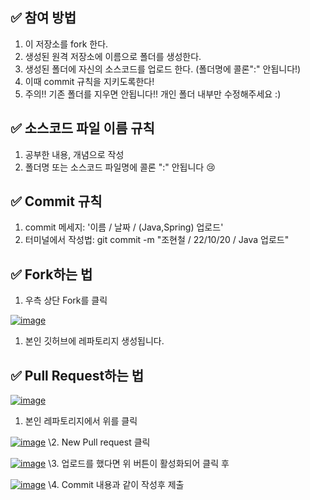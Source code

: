 ## ✅ 참여 방법

1. 이 저장소를 fork 한다.
2. 생성된 원격 저장소에 이름으로 폴더를 생성한다.
3. 생성된 폴더에 자신의 소스코드를 업로드 한다. (폴더명에 콜론":" 안됩니다!)
4. 이때 commit 규칙을 지키도록한다!
5. 주의!! 기존 폴더를 지우면 안됩니다!! 개인 폴더 내부만 수정해주세요 :)

## ✅ 소스코드 파일 이름 규칙

1. 공부한 내용, 개념으로 작성
2. 폴더명 또는 소스코드 파일명에 콜론 ":" 안됩니다 😢

## ✅ Commit 규칙

1. commit 메세지: '이름 / 날짜 / (Java,Spring) 업로드'
2. 터미널에서 작성법: git commit -m "조현철 / 22/10/20 / Java 업로드"

## ✅ Fork하는 법

1. 우측 상단 Fork를 클릭

[![image](https://user-images.githubusercontent.com/108445259/196874893-bf64af80-e99d-4fbf-b473-3d34ce3384dd.png)](https://user-images.githubusercontent.com/108445259/196874893-bf64af80-e99d-4fbf-b473-3d34ce3384dd.png)

1. 본인 깃허브에 레파토리지 생성됩니다.

## ✅ Pull Request하는 법

[![image](https://user-images.githubusercontent.com/108445259/196878377-c2a95d0a-031c-4b3a-909e-0d87f52071a1.png)](https://user-images.githubusercontent.com/108445259/196878377-c2a95d0a-031c-4b3a-909e-0d87f52071a1.png)

1. 본인 레파토리지에서 위를 클릭

[![image](https://user-images.githubusercontent.com/108445259/196878489-1a7826da-ece5-4892-99ef-567f97962e04.png)](https://user-images.githubusercontent.com/108445259/196878489-1a7826da-ece5-4892-99ef-567f97962e04.png) \2. New Pull request 클릭

[![image](https://user-images.githubusercontent.com/108445259/196878597-555353d9-f318-4b48-a48f-4b750a4300a0.png)](https://user-images.githubusercontent.com/108445259/196878597-555353d9-f318-4b48-a48f-4b750a4300a0.png) \3. 업로드를 했다면 위 버튼이 활성화되어 클릭 후

[![image](https://user-images.githubusercontent.com/108445259/196879031-1afd9b23-2295-4986-a732-cbb746be5379.png)](https://user-images.githubusercontent.com/108445259/196879031-1afd9b23-2295-4986-a732-cbb746be5379.png) \4. Commit 내용과 같이 작성후 제출

